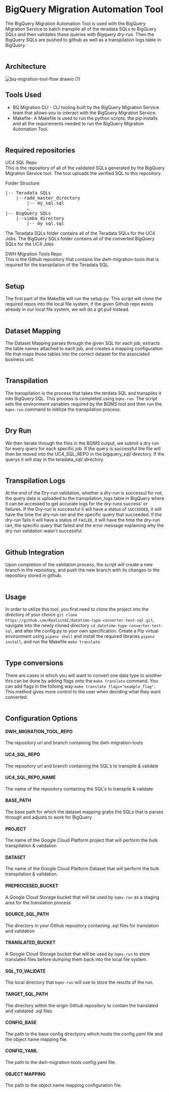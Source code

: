 # BigQuery Migration Automation Tool
The BigQuery Migration Automation Tool is used with the BigQuery Migration Service to batch transpile all of the teradata SQLs to BigQuery SQLs and then validates those queries with Bigquery dry-run. Then the BigQuery SQLs are pushed to github as well as a transpilation logs table in BigQuery. <br><br>

## Architecture 

![bq-migration-tool-flow drawio (1)](https://github.com/RealistAI/bq_migration_automation_tool/assets/99982739/44e9167f-e987-4a25-ba95-fde4cc78ff41)

## Tools Used
* BQ Migration CLI - CLI tooling built by the BigQuery Migration Service team that allows you to interact with the BigQuery Migration Service.
* Makefile- A Makefile is used to run the python scripts, the pip installs and all the requirements needed to run the BigQuery Migration Automation Tool. <br><br>

## Required repositories 
UC4 SQL Repo\
This is the repository of all of the validated SQLs generated by the BigQuery Migration 
Service tool. The tool uploads the verified SQL to this repository.

Folder Structure:
<pre>
|-- Teradata SQLs
    |--radd_master_directory
        |-- my_sql.sql
        … 
|-- BigQuery SQLs
    |--simba_directory
        |-- my_sql.sql
</pre>

The Teradata SQLs folder contains all of the Teradata SQLs for the UC4 Jobs.
The BigQuery SQLs folder contains all of the converted BigQuery SQLs for the UC4 Jobs

DWH Migration Tools Repo\
This is the Github repository that contains the dwh-migration-tools that is required 
for the transpilation of the Teradata SQL. <br><br>

## Setup 
The first part of the Makefile will run the setup.py. This script will clone the required repos 
into the local file system, if the given Github repo exists already in our local file system, we will 
do a git pull instead. <br><br>

## Dataset Mapping
The Dataset Mapping parses through the given SQL for each job, extracts the table names attached to each job, 
and creates a mapping configuration file that maps those tables into the correct dataset for the associated business unit.
<br><br>

## Transpilation
The transpilation is the process that takes the terdata SQL and transpiles it into BigQuery SQL.
This process is completed using `bqms-run`. The script sets the environment variables required by 
the BQMS tool and then run the `bqms-run` command to initilize the transpilation process. <br><br>

## Dry Run
We then iterate through the files in the BQMS output, we submit a dry run for every query for each specific job.
If the query is successful the file will then be moved into the UC4_SQL_REPO in the bigquery_sql/ 
directory. If the querys it will stay in the teradata_sql/ directory. <br><br>

## Transpilation Logs
At the end of the Dry-run validation, whether a dry-run is successul for not, the query data is uploaded to the transpilation_logs table in BigQuery where it can be accessed to get accurate logs for the dry-runs success' or failures. If the Dry-run is successful it will have a status of `SUCCEEDED`, it will have the time the dry-run ran and the specific query that succeeded. If the dry-run fails it will have a status of `FAILED`, it will have the time the dry-run ran, the specific query that failed and the error message explaining why the dry-run validation wasn't successful. <br><br>

## Github Integration
Upon completion of the validation process, the script will create a new branch in the repository, 
and push the new branch with its changes to the repository stored in github. <br><br>

## Usage
In order to utilize this tool, you first need to clone the project into the directory of your choice 
`git clone https://github.com/RealistAI/datetime-type-converter-test-sql.git`, navigate into the newly cloned 
directory `cd datetime-type-converter-test-sql`, and alter the config.py to your own specification. Create 
a Pip virtual environment using `pipenv shell` and install the required libraries `pipenv install`, 
and run the Makefile `make translate`. <br><br>

## Type conversions
There are cases in which you will want to convert one data type to another this can be done by adding flags onto the `make translate` command.
You can add flags in the folloing way `make translate flags="example_flag"`. This method gives more control to the user when deciding what they want converted. <br><br>

## Configuration Options

#### DWH_MIGRATION_TOOL_REPO

The repository url and branch containing the dwh-migration-tools<br>


#### UC4_SQL_REPO

The repository url and branch containing the SQL's to transpile & validate<br>


#### UC4_SQL_REPO_NAME

The name of the repository containing the SQL's to transpile & validate<br>


#### BASE_PATH

The base path for which the dataset mapping grabs the SQLs that is parses through and adjusts to work for BigQuery<br>


#### PROJECT

The name of the Google Cloud Platform project that will perform the bulk transpilation & validation<br>


#### DATASET

The name of the Google Cloud Platform Dataset that will perform the bulk transpilation & validation.<br>


#### PREPROCESED_BUCKET

A Google Cloud Storage bucket that will be used by `bqms-run` as a staging area for the translation process<br>


#### SOURCE_SQL_PATH

The directory in your Github repository containing .sql files for translation and validation<br>


#### TRANSLATED_BUCKET

A Google Cloud Storage bucket that will be used by `bqms-run` to store translated files before dumping 
them back into the local file system.<br>


#### SQL_TO_VALIDATE

The local directory that `bqms-run` will use to store the results of the run.<br>


#### TARGET_SQL_PATH

The directory within the origin Github repository to contain the translated and validated .sql files<br>


#### CONFIG_BASE

The path to the base config directyory which hosts the config.yaml file and the object name mapping file.<br>


#### CONFIG_YAML 

The path to the dwh-migration-tools config.yaml file.<br>


#### OBJECT MAPPING

The path to the object name mapping configuration file.<br>
